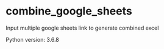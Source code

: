 # combine_google_sheets
Input multiple google sheets link to generate combined excel

Python version: 3.6.8


